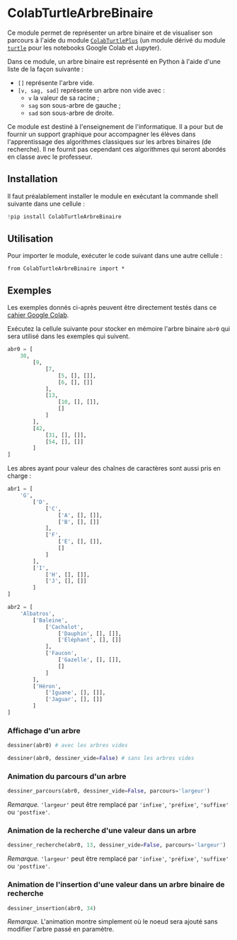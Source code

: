 # ColabTurtleArbreBinaire

Ce module permet de représenter un arbre binaire et de visualiser son
parcours à l'aide du module
[`ColabTurtlePlus`](https://pypi.org/project/ColabTurtlePlus/) (un module
dérivé du module [`turtle`](https://docs.python.org/fr/3/library/turtle.html)
pour les notebooks Google Colab et Jupyter).

Dans ce module, un arbre binaire est représenté en Python à l'aide d'une liste
de la façon suivante :

- `[]` représente l'arbre vide.
- `[v, sag, sad]` représente un arbre non vide avec :
    - `v` la valeur de sa racine ;
    - `sag` son sous-arbre de gauche ;
    - `sad` son sous-arbre de droite.

Ce module est destiné à l'enseignement de l'informatique. Il a pour but de
fournir un support graphique pour accompagner les élèves dans l'apprentissage
des algorithmes classiques sur les arbres binaires (de recherche). Il ne 
fournit pas cependant ces algorithmes qui seront abordés en classe avec le
professeur.

## Installation

Il faut préalablement installer le module en exécutant la commande shell
suivante dans une cellule :

```python
!pip install ColabTurtleArbreBinaire
```

## Utilisation

Pour importer le module, exécuter le code suivant dans une autre cellule :

```
from ColabTurtleArbreBinaire import *
```

## Exemples

Les exemples donnés ci-après peuvent être directement testés dans ce [cahier
Google Colab](https://colab.research.google.com/drive/1jcogpMvEt1h-YLnjNSSsoiNEcR79C1vE?usp=sharing).

Exécutez la cellule suivante pour stocker en mémoire l'arbre binaire `abr0` qui
sera utilisé dans les exemples qui suivent.

```python
abr0 = [
    30,
        [9,
            [7,
                [5, [], []],
                [6, [], []]
            ],
            [13,
                [10, [], []],
                []
            ]
        ],
        [42,
            [31, [], []],
            [54, [], []]
        ]
]
```

Les abres ayant pour valeur des chaînes de caractères sont aussi pris en
charge :

```python
abr1 = [
    'G',
        ['D',
            ['C',
                ['A', [], []],
                ['B', [], []]
            ],
            ['F',
                ['E', [], []],
                []
            ]
        ],
        ['I',
            ['H', [], []],
            ['J', [], []]
        ]
]
```

```python
abr2 = [
    'Albatros',
        ['Baleine',
            ['Cachalot',
                ['Dauphin', [], []],
                ['Éléphant', [], []]
            ],
            ['Faucon',
                ['Gazelle', [], []],
                []
            ]
        ],
        ['Héron',
            ['Iguane', [], []],
            ['Jaguar', [], []]
        ]
]
```

### Affichage d'un arbre

```python
dessiner(abr0) # avec les arbres vides
```
```python
dessiner(abr0, dessiner_vide=False) # sans les arbres vides
```
### Animation du parcours d'un arbre

```python
dessiner_parcours(abr0, dessiner_vide=False, parcours='largeur')
```

*Remarque.* `'largeur'` peut être remplacé par `'infixe'`, `'préfixe'`,
`'suffixe'` ou `'postfixe'`.

### Animation de la recherche d'une valeur dans un arbre

```python
dessiner_recherche(abr0, 13, dessiner_vide=False, parcours='largeur')
```

*Remarque.* `'largeur'` peut être remplacé par `'infixe'`, `'préfixe'`,
`'suffixe'` ou `'postfixe'`.

### Animation de l'insertion d'une valeur dans un arbre binaire de recherche

```python
dessiner_insertion(abr0, 34)
```

*Remarque.* L'animation montre simplement où le noeud sera ajouté sans modifier
l'arbre passé en paramètre.